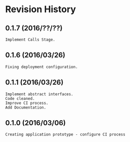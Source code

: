 # Revision History

## 0.1.7 (2016/??/??)
	Implement Calls Stage.

## 0.1.6 (2016/03/26)
	Fixing deployment configuration.

## 0.1.1 (2016/03/26)
	Implement abstract interfaces.
	Code cleaned.
	Improve CI process.
	Add Documentation.

## 0.1.0 (2016/03/06)
	Creating application prototype - configure CI process


